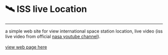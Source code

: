# 🛰️ ISS live Location
----
a simple web site for view international space station location, live video (iss live video from official [nasa youtube channel](https://www.youtube.com/@NASA)).<br><br> [view web page here](https://tprabath.github.io/iss_live_Location.github.io/)
